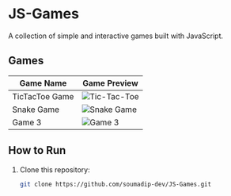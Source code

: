 # JS-Games

A collection of simple and interactive games built with JavaScript.

## Games

| Game Name       | Game Preview                                  |
|-----------------|-----------------------------------------------|
| TicTacToe Game    | ![Tic-Tac-Toe](https://github.com/soumadip-dev/JS-Games/blob/main/TicTacToe/Images/game.png) |
| Snake Game      | ![Snake Game](https://github.com/soumadip-dev/JS-Games/blob/main/TicTacToe/Images/game.png)       |
| Game 3          | ![Game 3](https://github.com/soumadip-dev/JS-Games/blob/main/TicTacToe/Images/game.png)              |

## How to Run

1. Clone this repository:  
   ```bash
   git clone https://github.com/soumadip-dev/JS-Games.git
